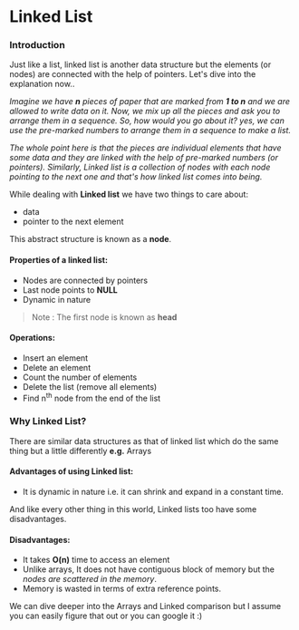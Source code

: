 # Linked List
### Introduction

Just like a list, linked list is another data structure but the elements (or nodes) are connected with the help of pointers. Let's dive
into the explanation now..

*Imagine we have **n** pieces of paper that are marked from **1 to n** and we are allowed to write data on it.*
*Now, we mix up all the pieces and ask you to arrange them in a sequence. So, how would you go about it? yes, we can use the pre-marked numbers*
*to arrange them in a sequence to make a list.*

*The whole point here is that the pieces are individual elements that have some data and they are linked with the help of pre-marked numbers*
*(or pointers).*
*Similarly, Linked list is a collection of nodes with each node pointing to the next one and that's how linked list comes into being.*

While dealing with **Linked list** we have two things to care about:
* data
* pointer to the next element

This abstract structure is known as a **node**.

#### Properties of a linked list:
* Nodes are connected by pointers
* Last node points to **NULL**
* Dynamic in nature

> Note : The first node is known as **head**

#### Operations:
* Insert an element
* Delete an element
* Count the number of elements
* Delete the list (remove all elements)
* Find n<sup>th</sup> node from the end of the list

### Why Linked List?
There are similar data structures as that of linked list which do the same thing but a little differently **e.g.** Arrays

#### Advantages of using Linked list:
* It is dynamic in nature i.e. it can shrink and expand in a constant time.

And like every other thing in this world, Linked lists too have some disadvantages.

#### Disadvantages:
* It takes **O(n)** time to access an element
* Unlike arrays, It does not have contiguous block of memory but the *nodes are scattered in the memory*.
* Memory is wasted in terms of extra reference points.

We can dive deeper into the Arrays and Linked comparison but I assume you can easily figure that out or you can google it :)
